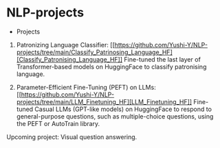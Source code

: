 # NLP-projects
* Projects

1. Patronizing Language Classifier:
   [[https://github.com/Yushi-Y/NLP-projects/tree/main/Classify_Patrinosing_Language_HF][Classify_Patronising_Language_HF]] Fine-tuned the last layer of Transformer-based models on HuggingFace to classify patronising language.

2. Parameter-Efficient Fine-Tuning (PEFT) on LLMs:
   [[https://github.com/Yushi-Y/NLP-projects/tree/main/LLM_Finetuning_HF][LLM_Finetuning_HF]] Fine-tuned Casual LLMs (GPT-like models) on HuggingFace to respond to general-purpose questions, such as multiple-choice questions, using the PEFT or AutoTrain library.
   
Upcoming project: Visual question answering.
